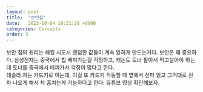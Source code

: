 ```yaml
---
layout: post
title:  "보안칩"
date:   2023-10-04 19:31:29 +0900
categories: Circuits
order: 3
---
```


보안 칩의 원리는 해킹 시도시 랜덤한 값들이 계속 읽히게 만드는거다. 보안은 꽤 중요하다. 삼성전자는 중국에서 칩 베껴가는걸 걱정하고, 캐논도 토너 팔아서 먹고살아야 하는데 토너를 중국에서 베껴가서 걱정이 많다고 한다.<br>
테슬라 차는 카드키로 여는데, 이걸 또 카드키 작동할 때 옆에서 전파 읽고 그거대로 전파 나오게 해서 차 훔치는게 가능하다고 한다. 유튜브 영상 확인해보자.<br>